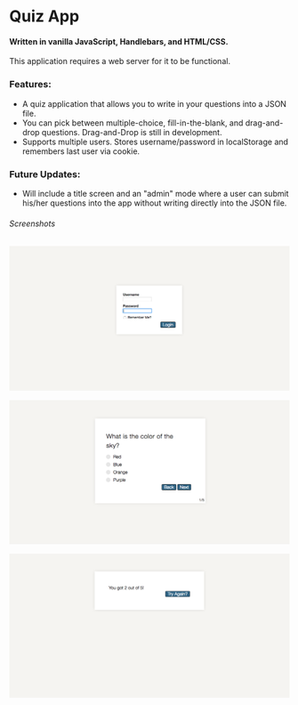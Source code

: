 # Quiz App #

#### Written in vanilla JavaScript, Handlebars, and HTML/CSS.

This application requires a web server for it to be functional. 

### Features: ###

* A quiz application that allows you to write in your questions into a JSON file. 
* You can pick between multiple-choice, fill-in-the-blank, and drag-and-drop questions. Drag-and-Drop is still in development.
* Supports multiple users. Stores username/password in localStorage and remembers last user via cookie.

### Future Updates: ###

* Will include a title screen and an "admin" mode where a user can submit his/her questions into the app without writing directly into the JSON file.

###### Screenshots

![Login](assets/images/Login.png)

![MultipleChoice](assets/images/MultipleChoice.png)

![Score](assets/images/Score.png)
